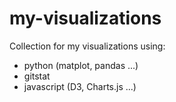 # my-visualizations
Collection for my visualizations using:

-  python (matplot, pandas ...)
-  gitstat
-  javascript (D3, Charts.js ...)

